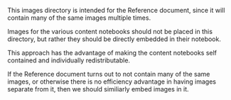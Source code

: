 This images directory is intended for the Reference document, since it will contain many of the same images multiple times.

Images for the various content notebooks should not be placed in this directory, but rather they should be directly embedded in their notebook.

This approach has the advantage of making the content notebooks self contained and individually redistributable.

If the Reference document turns out to not contain many of the same images, or otherwise there is no efficiency advantage in having images separate from it, then we should similiarly embed images in it.
